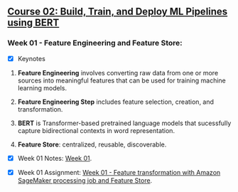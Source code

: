 ## [Course 02: Build, Train, and Deploy ML Pipelines using BERT](https://www.coursera.org/learn/ml-pipelines-bert?specialization=practical-data-science)

<!-- <center><img src="PDS 01 Certificate.png" alt="PDS 01 Certificate" width=70%/></center> -->

### Week 01 - Feature Engineering and Feature Store:

 - [x] Keynotes

 1. **Feature Engineering** involves converting raw data from one or more sources into meaningful features that can be used for training machine learning models.

 2. **Feature Engineering Step** includes feature selection, creation, and transformation.

 3. **BERT** is Transformer-based pretrained language models that sucessfully capture bidirectional contexts in word representation.

 4. **Feature Store**: centralized, reusable, discoverable. 

- [x] Week 01 Notes: [Week 01](./Week_01/C2_W1.pdf).

- [x] Week 01 Assignment: [Week 01 - Feature transformation with Amazon SageMaker processing job and Feature Store](./Week_01/C2_W1_Assignment.ipynb).
